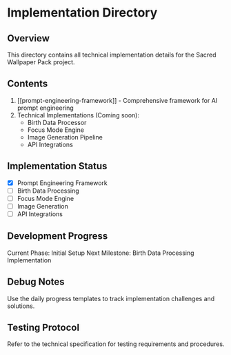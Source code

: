 # Implementation Directory

## Overview
This directory contains all technical implementation details for the Sacred Wallpaper Pack project.

## Contents
1. [[prompt-engineering-framework]] - Comprehensive framework for AI prompt engineering
2. Technical Implementations (Coming soon):
   - Birth Data Processor
   - Focus Mode Engine
   - Image Generation Pipeline
   - API Integrations

## Implementation Status
- [x] Prompt Engineering Framework
- [ ] Birth Data Processing
- [ ] Focus Mode Engine
- [ ] Image Generation
- [ ] API Integrations

## Development Progress
Current Phase: Initial Setup
Next Milestone: Birth Data Processing Implementation

## Debug Notes
Use the daily progress templates to track implementation challenges and solutions.

## Testing Protocol
Refer to the technical specification for testing requirements and procedures.